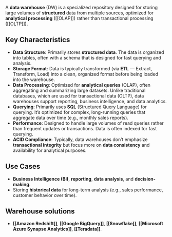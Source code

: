 A **data warehouse** (DW) is a specialized repository designed for storing large volumes of **structured** data from multiple sources, optimized for **analytical processing** ([[OLAP]]) rather than transactional processing ([[OLTP]]).

## Key Characteristics

- **Data Structure**: Primarily stores **structured data**. The data is organized into tables, often with a schema that is designed for fast querying and analysis.
- **Storage Format**: Data is typically transformed (via **ETL** — Extract, Transform, Load) into a clean, organized format before being loaded into the warehouse.
- **Data Processing**: Optimized for **analytical queries** (OLAP), often aggregating and summarizing large datasets. Unlike traditional databases, which are used for transactional data (OLTP), data warehouses support reporting, business intelligence, and data analytics.
- **Querying**: Primarily uses **SQL** (Structured Query Language) for querying. It’s optimized for complex, long-running queries that aggregate data over time (e.g., monthly sales reports).
- **Performance**: Designed to handle large volumes of read queries rather than frequent updates or transactions. Data is often indexed for fast querying.
- **ACID Compliance**: Typically, data warehouses don’t emphasize **transactional integrity** but focus more on **data consistency** and availability for analytical purposes.

## **Use Cases**

- **Business Intelligence (BI)**, **reporting**, **data analysis**, and **decision-making**.
- Storing **historical data** for long-term analysis (e.g., sales performance, customer behavior over time).

## **Warehouse solutions**

- **[[Amazon Redshift]]**, **[[Google BigQuery]]**, **[[Snowflake]]**, **[[Microsoft Azure Synapse Analytics]]**, **[[Teradata]]**.